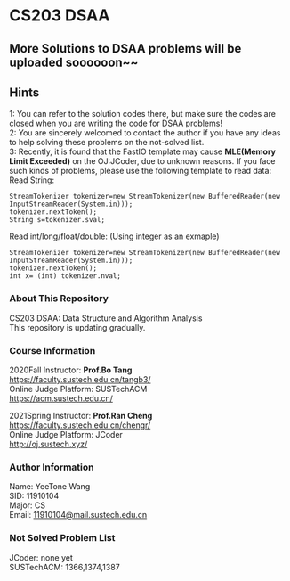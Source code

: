# CS203 DSAA
## More Solutions to DSAA problems will be uploaded soooooon~~
  
## Hints
1: You can refer to the solution codes there, but make sure the codes are closed when you are writing the code for DSAA problems!  
2: You are sincerely welcomed to contact the author if you have any ideas to help solving these problems on the not-solved list.  
3: Recently, it is found that the FastIO template may cause **MLE(Memory Limit Exceeded)** on the OJ:JCoder, due to unknown reasons. If you face such kinds of problems, please use the following template to read data:  
Read String:  
```
StreamTokenizer tokenizer=new StreamTokenizer(new BufferedReader(new InputStreamReader(System.in)));
tokenizer.nextToken();
String s=tokenizer.sval;
```
Read int/long/float/double: (Using integer as an exmaple)  
```
StreamTokenizer tokenizer=new StreamTokenizer(new BufferedReader(new InputStreamReader(System.in)));
tokenizer.nextToken();
int x= (int) tokenizer.nval;
```
### About This Repository
CS203 DSAA: Data Structure and Algorithm Analysis  
This repository is updating gradually.  

### Course Information  
2020Fall Instructor: **Prof.Bo Tang**  
https://faculty.sustech.edu.cn/tangb3/  
Online Judge Platform: SUSTechACM  
https://acm.sustech.edu.cn/  
  
2021Spring Instructor: **Prof.Ran Cheng**  
https://faculty.sustech.edu.cn/chengr/  
Online Judge Platform: JCoder  
http://oj.sustech.xyz/  

### Author Information
Name: YeeTone Wang  
SID: 11910104  
Major: CS  
Email: 11910104@mail.sustech.edu.cn  

### Not Solved Problem List
JCoder: none yet  
SUSTechACM: 1366,1374,1387  
